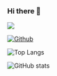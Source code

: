 ### Hi there 👋

<!--
**hohonuuli/hohonuuli** is a ✨ _special_ ✨ repository because its `README.md` (this file) appears on your GitHub profile.

Here are some ideas to get you started:

- 🔭 I’m currently working on ...
- 🌱 I’m currently learning ...
- 👯 I’m looking to collaborate on ...
- 🤔 I’m looking for help with ...
- 💬 Ask me about ...
- 📫 How to reach me: ...
- 😄 Pronouns: ...
- ⚡ Fun fact: ...
-->

![](https://visitor-badge.laobi.icu/badge?page_id=hohonuuli.hohonuuli)

[![Github](https://img.shields.io/github/followers/hohonuuli?label=Follow&style=social)](https://github.com/hohonuuli)

![Top Langs](https://github-readme-stats.vercel.app/api/top-langs/?username=hohonuuli&theme=tokyonight)

![GitHub stats](https://github-readme-stats.vercel.app/api?username=hohonuuli&show_icons=true&theme=tokyonight)


